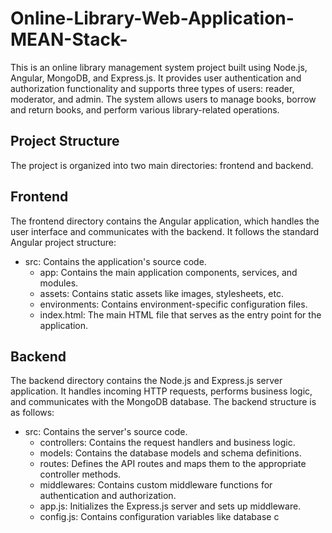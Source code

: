 # Online-Library-Web-Application-MEAN-Stack-

This is an online library management system project built using Node.js, Angular, MongoDB, and Express.js. It provides user authentication and authorization functionality and supports three types of users: reader, moderator, and admin. The system allows users to manage books, borrow and return books, and perform various library-related operations.

## Project Structure
The project is organized into two main directories: frontend and backend.

## Frontend
The frontend directory contains the Angular application, which handles the user interface and communicates with the backend. It follows the standard Angular project structure:

- src: Contains the application's source code.
  - app: Contains the main application components, services, and modules.
  - assets: Contains static assets like images, stylesheets, etc.
  - environments: Contains environment-specific configuration files.
  - index.html: The main HTML file that serves as the entry point for the application.
## Backend
The backend directory contains the Node.js and Express.js server application. It handles incoming HTTP requests, performs business logic, and communicates with the MongoDB database. The backend structure is as follows:

- src: Contains the server's source code.
  - controllers: Contains the request handlers and business logic.
  - models: Contains the database models and schema definitions.
  - routes: Defines the API routes and maps them to the appropriate controller methods.
  - middlewares: Contains custom middleware functions for authentication and authorization.
  - app.js: Initializes the Express.js server and sets up middleware.
  - config.js: Contains configuration variables like database c
